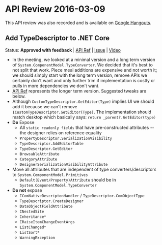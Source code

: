 # API Review 2016-03-09

This API review was also recorded and is available on [Google Hangouts](https://plus.google.com/events/cap2r7lt8a51l5juutmet82er58).

## Add TypeDescriptor to .NET Core

Status: **Approved with feedback** |
[API Ref](System.ComponentModel.TypeConverter.md) |
[Issue](https://github.com/dotnet/corefx/issues/6573) |
[Video](https://plus.google.com/events/cap2r7lt8a51l5juutmet82er58)

* In the meeting, we looked at a minimal version and a long term version of
  `System.ComponentModel.TypeConverter`. We decided that it's best to not split
  that work. Piece meal additions are expensive and not worth it; we should
  simply start with the long term version, remove APIs we certainly don't want
  and only further trim if implementation is costly or pulls in more dependencies
  we don't want.
* [API Ref](System.ComponentModel.TypeConverter.md) represents the longer term
  version. Suggested tweaks are below.
* Although `CustomTypeDescriptor.GetEditor(Type)` implies UI we should add it
  because we can't remove `ICustomTypeDescriptor.GetEditor(Type)`. The implementation
  should match desktop which basically says: `return _parent?.GetEditor(type)`
* **Do** Expose
    - All `static readonly fields` that have pre-constructed attributes -- the designer relies on reference equality
    - `PropertyDescriptor.SerializationVisibility`
    - `TypeDescriptor.AddEditorTable`
    - `TypeDescriptor.GetEditor`
    - `BrowsableAttribute`
    - `CategoryAttribute`
    - `DesignerSerializationVisibilityAttribute`
* Move all attributes that are independent of type converters/descriptors to `System.ComponentModel.Primitives`
    - `Default(Event/Property)Attribute` should be in `System.ComponentModel.TypeConverter`
* **Do not** expose
    -  `IComNativeDescriptonHandler` / `TypeDescriptor.ComObjectType`
    -  `TypeDescriptor.CreateDesigner`
    -  `DataObjectFieldAttribute`
    -  `INestedSite`
    -  `Inheritance*`
    -  `IRaiseItemChangeEventArgs`
    -  `ListChanged*`
    -  `ListSort*`
    -  `WarningException`
